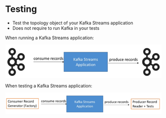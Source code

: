 # Testing

- Test the topology object of your Kafka Streams application
- Does not require to run Kafka in your tests

When running a Kafka Streams application:

![Kafka Streams application](images/kafka-streams-application.png)

When testing a Kafka Streams application:

![Kafka Streams application testing](images/kafka-streams-application-testing.png)